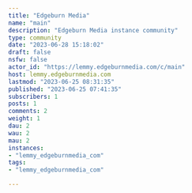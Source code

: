 ```yaml
---
title: "Edgeburn Media" 
name: "main"
description: "Edgeburn Media instance community"
type: community
date: "2023-06-28 15:18:02"
draft: false
nsfw: false
actor_id: "https://lemmy.edgeburnmedia.com/c/main"
host: lemmy.edgeburnmedia.com
lastmod: "2023-06-25 08:31:35"
published: "2023-06-25 07:41:35"
subscribers: 1
posts: 1
comments: 2
weight: 1
dau: 2
wau: 2
mau: 2
instances:
- "lemmy_edgeburnmedia_com"
tags: 
- "lemmy_edgeburnmedia_com"

---
```


